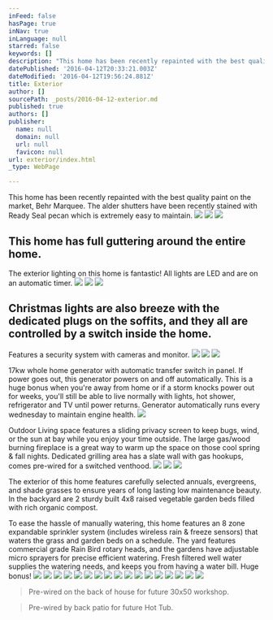```yaml
---
inFeed: false
hasPage: true
inNav: true
inLanguage: null
starred: false
keywords: []
description: "This home has been recently repainted with the best quality paint on the market, Behr Marquee. The alder shutters have been recently stained with Ready Seal pecan which is extremely easy to maintain.\_"
datePublished: '2016-04-12T20:33:21.003Z'
dateModified: '2016-04-12T19:56:24.881Z'
title: Exterior
author: []
sourcePath: _posts/2016-04-12-exterior.md
published: true
authors: []
publisher:
  name: null
  domain: null
  url: null
  favicon: null
url: exterior/index.html
_type: WebPage

---
```

This home has been recently repainted with the best quality paint on the market, Behr Marquee. The alder shutters have been recently stained with Ready Seal pecan which is extremely easy to maintain. ![](https://s3-us-west-2.amazonaws.com/the-grid-img/p/016c1f0e31572db35560dec6ee1cc4850b0c6b44.jpg)
![](https://s3-us-west-2.amazonaws.com/the-grid-img/p/91f262697a563cbb692ec838f92447a4657b2c1a.jpg)
![](https://s3-us-west-2.amazonaws.com/the-grid-img/p/ff3333979c8c697591515be2877ab0a6de3e36ed.jpg)

## This home has full guttering around the entire home. 

The exterior lighting on this home is fantastic! All lights are LED and are on an automatic timer. ![](https://the-grid-user-content.s3-us-west-2.amazonaws.com/c3f4d885-0417-4a84-baf2-c44b0463769b.jpg)
![](https://the-grid-user-content.s3-us-west-2.amazonaws.com/8ec50fec-6447-4c02-95ea-581b99609e72.jpg)
![](https://the-grid-user-content.s3-us-west-2.amazonaws.com/46e9e62e-bb7d-4698-931c-8c8a03cc257a.jpg)

## Christmas lights are also breeze with the dedicated plugs on the soffits, and they all are controlled by a switch inside the home.

Features a security system with cameras and monitor.
![](https://s3-us-west-2.amazonaws.com/the-grid-img/p/98d4858f0c7f2acd83fcaa961b5b753f657a7ead.jpg)
![](https://s3-us-west-2.amazonaws.com/the-grid-img/p/b4c5cbbb4b42a1c390eb7beefaa9c4acaeabf705.jpg)
![](https://s3-us-west-2.amazonaws.com/the-grid-img/p/1dc20c23aa01898e48004576c2e5dba628bf1dd3.jpg)

17kw whole home generator with automatic transfer switch in panel. If power goes out, this generator powers on and off automatically.  This is a huge bonus when you're away from home or if a storm knocks power out for weeks, you'll still be able to live normally with lights, hot shower, refrigerator and TV until power returns. Generator automatically runs every wednesday to maintain engine health. ![](https://s3-us-west-2.amazonaws.com/the-grid-img/p/638bc9a3d4de1bcea8597c99899d457ff73d4384.jpg)

Outdoor Living space features a sliding privacy screen to keep bugs, wind, or the sun at bay while you enjoy your time outside. The large gas/wood burning fireplace is a great way to warm up the space on those cool spring & fall nights. Dedicated grilling area has a slate wall with gas hookups, comes pre-wired for a switched venthood. ![](https://s3-us-west-2.amazonaws.com/the-grid-img/p/7e5e68067411ecee02c631d70b2ab0d0bbd1acd9.jpg)
![](https://s3-us-west-2.amazonaws.com/the-grid-img/p/85ec09b08f0469be181f7f58f35f59d34cce5897.jpg)
![](https://s3-us-west-2.amazonaws.com/the-grid-img/p/5b0cfd448d66b040d40e74e2081959e04ff6e465.jpg)

The exterior of this home features carefully selected annuals, evergreens, and shade grasses to ensure years of long lasting low maintenance beauty. In the backyard are 2 sturdy built 4x8 raised vegetable garden beds filled with rich organic compost. 

To ease the hassle of manually watering, this home features an 8 zone expandable sprinkler system (includes wireless rain & freeze sensors) that waters the grass and garden beds on a schedule. The yard features commercial grade Rain Bird rotary heads, and the gardens have adjustable micro sprayers for precise efficient watering. Fresh filtered well water supplies the watering needs, and keeps you from having a water bill. Huge bonus! ![](https://s3-us-west-2.amazonaws.com/the-grid-img/p/89328659571bb5a3af241294d8bf18bc8d7ef575.jpg)
![](https://s3-us-west-2.amazonaws.com/the-grid-img/p/0e4798a612fdd421fbd1b3b985a29a9154a56985.jpg)
![](https://s3-us-west-2.amazonaws.com/the-grid-img/p/43c1f1c055925939dbee2e699047ad3b1435a4e4.jpg)
![](https://s3-us-west-2.amazonaws.com/the-grid-img/p/8bae86f2995e5617ac3013e3acd8cce31f4f80ad.jpg)
![](https://s3-us-west-2.amazonaws.com/the-grid-img/p/0bcb2dccb48ded9c55ed2cca8033bdd5119d5468.jpg)
![](https://s3-us-west-2.amazonaws.com/the-grid-img/p/41cd80141bc36d284fb7ece63e9ae8b2cfecf37d.jpg)
![](https://s3-us-west-2.amazonaws.com/the-grid-img/p/f8d438e5d0381f15a2680a4baaf288a671894fc6.jpg)
![](https://s3-us-west-2.amazonaws.com/the-grid-img/p/a9fe4c7ef7d9a8ccc3cd69bf99ec52e6c9ba2b8f.jpg)
![](https://s3-us-west-2.amazonaws.com/the-grid-img/p/33118d9fc6107da5e4aa9771eb17b59e80887a0a.jpg)
![](https://s3-us-west-2.amazonaws.com/the-grid-img/p/0d0908eefcacd1cadd9cf2c035b601da540ebd6c.jpg)
![](https://s3-us-west-2.amazonaws.com/the-grid-img/p/895004997e34acc119040ec9066fe7a1f6bcb687.jpg)
![](https://s3-us-west-2.amazonaws.com/the-grid-img/p/f229888f0fa693e8a0846f0ea4281d976426b8aa.jpg)
![](https://s3-us-west-2.amazonaws.com/the-grid-img/p/dd90d039cc35dfe1ddb2884e47d4b5a86245ba38.jpg)
![](https://s3-us-west-2.amazonaws.com/the-grid-img/p/f9ac39be4ba3ef0702ba0cf255289013a2671fdc.jpg)
![](https://s3-us-west-2.amazonaws.com/the-grid-img/p/82506ac2ce18061d2af4ae17c2c72f3c29086c92.jpg)
![](https://s3-us-west-2.amazonaws.com/the-grid-img/p/a491a4d9820abc4ae01640b68a1bdeba7e5ae592.jpg)
![](https://s3-us-west-2.amazonaws.com/the-grid-img/p/6dfe5235dbcd696830378608bc91299064e31b7f.jpg)

> Pre-wired on the back of house for future 30x50 workshop.

> Pre-wired by back patio for future Hot Tub.